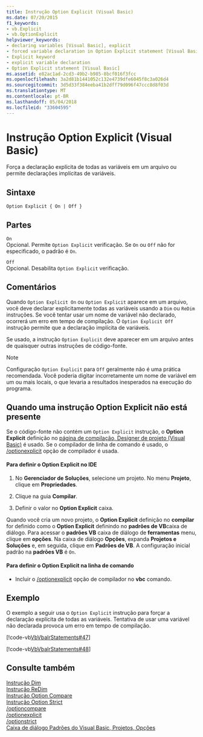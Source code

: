 ```yaml
---
title: Instrução Option Explicit (Visual Basic)
ms.date: 07/20/2015
f1_keywords:
- vb.Explicit
- vb.OptionExplicit
helpviewer_keywords:
- declaring variables [Visual Basic], explicit
- forced variable declaration in Option Explicit statement [Visual Basic]
- Explicit keyword
- explicit variable declaration
- Option Explicit statement [Visual Basic]
ms.assetid: e82ac1ad-2cd3-49b2-b985-8bcf016f3fcc
ms.openlocfilehash: 3a2d81b1441052c132e4739dfe6045f8c3a026d4
ms.sourcegitcommit: 3d5d33f384eeba41b2dff79d096f47ccc8d8f03d
ms.translationtype: MT
ms.contentlocale: pt-BR
ms.lasthandoff: 05/04/2018
ms.locfileid: "33604595"
---
```

# <a name="option-explicit-statement-visual-basic"></a>Instrução Option Explicit (Visual Basic)
Força a declaração explícita de todas as variáveis em um arquivo ou permite declarações implícitas de variáveis.  
  
## <a name="syntax"></a>Sintaxe  
  
```  
Option Explicit { On | Off }  
```  
  
## <a name="parts"></a>Partes  
 `On`  
 Opcional. Permite `Option Explicit` verificação. Se `On` ou `Off` não for especificado, o padrão é `On`.  
  
 `Off`  
 Opcional. Desabilita `Option Explicit` verificação.  
  
## <a name="remarks"></a>Comentários  
 Quando `Option Explicit On` ou `Option Explicit` aparece em um arquivo, você deve declarar explicitamente todas as variáveis usando a `Dim` ou `ReDim` instruções. Se você tentar usar um nome de variável não declarado, ocorrerá um erro em tempo de compilação. O `Option Explicit Off` instrução permite que a declaração implícita de variáveis.  
  
 Se usado, a instrução `Option Explicit` deve aparecer em um arquivo antes de quaisquer outras instruções de código-fonte.  
  
> [!NOTE]
>  Configuração `Option Explicit` para `Off` geralmente não é uma prática recomendada. Você poderia digitar incorretamente um nome de variável em um ou mais locais, o que levaria a resultados inesperados na execução do programa.  
  
## <a name="when-an-option-explicit-statement-is-not-present"></a>Quando uma instrução Option Explicit não está presente  
 Se o código-fonte não contém um `Option Explicit` instrução, o **Option Explicit** definição no [página de compilação, Designer de projeto (Visual Basic)](/visualstudio/ide/reference/compile-page-project-designer-visual-basic) é usado. Se o compilador de linha de comando é usado, o [/optionexplicit](../../../visual-basic/reference/command-line-compiler/optionexplicit.md) opção de compilador é usada.  
  
#### <a name="to-set-option-explicit-in-the-ide"></a>Para definir o Option Explicit no IDE  
  
1.  No **Gerenciador de Soluções**, selecione um projeto. No menu **Projeto**, clique em **Propriedades**.  
  
2.  Clique na guia **Compilar**.  
  
3.  Definir o valor no **Option Explicit** caixa.  
  
 Quando você cria um novo projeto, o **Option Explicit** definição no **compilar** for definido como o **Option Explicit** definindo no **padrões de VB**caixa de diálogo. Para acessar o **padrões VB** caixa de diálogo de **ferramentas** menu, clique em **opções**. Na caixa de diálogo **Opções**, expanda **Projetos e Soluções** e, em seguida, clique em **Padrões de VB**. A configuração inicial padrão na **padrões VB** é `On`.  
  
#### <a name="to-set-option-explicit-on-the-command-line"></a>Para definir o Option Explicit na linha de comando  
  
-   Incluir o [/optionexplicit](../../../visual-basic/reference/command-line-compiler/optionexplicit.md) opção de compilador no **vbc** comando.  
  
## <a name="example"></a>Exemplo  
 O exemplo a seguir usa o `Option Explicit` instrução para forçar a declaração explícita de todas as variáveis. Tentativa de usar uma variável não declarada provoca um erro em tempo de compilação.  
  
 [!code-vb[VbVbalrStatements#47](../../../visual-basic/language-reference/error-messages/codesnippet/VisualBasic/option-explicit-statement_1.vb)]  
  
 [!code-vb[VbVbalrStatements#48](../../../visual-basic/language-reference/error-messages/codesnippet/VisualBasic/option-explicit-statement_2.vb)]  
  
## <a name="see-also"></a>Consulte também  
 [Instrução Dim](../../../visual-basic/language-reference/statements/dim-statement.md)  
 [Instrução ReDim](../../../visual-basic/language-reference/statements/redim-statement.md)  
 [Instrução Option Compare](../../../visual-basic/language-reference/statements/option-compare-statement.md)  
 [Instrução Option Strict](../../../visual-basic/language-reference/statements/option-strict-statement.md)  
 [/optioncompare](../../../visual-basic/reference/command-line-compiler/optioncompare.md)  
 [/optionexplicit](../../../visual-basic/reference/command-line-compiler/optionexplicit.md)  
 [/optionstrict](../../../visual-basic/reference/command-line-compiler/optionstrict.md)  
 [Caixa de diálogo Padrões do Visual Basic, Projetos, Opções](/visualstudio/ide/reference/visual-basic-defaults-projects-options-dialog-box)
